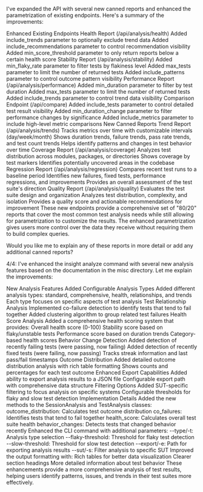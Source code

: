I've expanded the API with several new canned reports and enhanced the parametrization of existing endpoints. Here's a summary of the improvements:

Enhanced Existing Endpoints
Health Report (/api/analysis/health)
Added include_trends parameter to optionally exclude trend data
Added include_recommendations parameter to control recommendation visibility
Added min_score_threshold parameter to only return reports below a certain health score
Stability Report (/api/analysis/stability)
Added min_flaky_rate parameter to filter tests by flakiness level
Added max_tests parameter to limit the number of returned tests
Added include_patterns parameter to control outcome pattern visibility
Performance Report (/api/analysis/performance)
Added min_duration parameter to filter by test duration
Added max_tests parameter to limit the number of returned tests
Added include_trends parameter to control trend data visibility
Comparison Endpoint (/api/compare)
Added include_tests parameter to control detailed test result visibility
Added min_duration_change parameter to filter performance changes by significance
Added include_metrics parameter to include high-level metric comparisons
New Canned Reports
Trend Report (/api/analysis/trends)
Tracks metrics over time with customizable intervals (day/week/month)
Shows duration trends, failure trends, pass rate trends, and test count trends
Helps identify patterns and changes in test behavior over time
Coverage Report (/api/analysis/coverage)
Analyzes test distribution across modules, packages, or directories
Shows coverage by test markers
Identifies potentially uncovered areas in the codebase
Regression Report (/api/analysis/regression)
Compares recent test runs to a baseline period
Identifies new failures, fixed tests, performance regressions, and improvements
Provides an overall assessment of the test suite's direction
Quality Report (/api/analysis/quality)
Evaluates the test suite design and organization
Analyzes test distribution, complexity, and isolation
Provides a quality score and actionable recommendations for improvement
These new endpoints provide a comprehensive set of "80/20" reports that cover the most common test analysis needs while still allowing for parametrization to customize the results. The enhanced parametrization gives users more control over the data they receive without requiring them to build complex queries.

Would you like me to explain any of these reports in more detail or add any additional canned reports?



4/4:
I've enhanced the insight analyze command with several new analysis features based on the documentation in the misc directory. Let me explain the improvements:

New Analysis Features Added
Configurable Analysis Types
Added different analysis types: standard, comprehensive, health, relationships, and trends
Each type focuses on specific aspects of test analysis
Test Relationship Analysis
Implemented co-failure detection to identify tests that tend to fail together
Added clustering algorithm to group related test failures
Health Score Analysis
Added a comprehensive health scoring system that provides:
Overall health score (0-100)
Stability score based on flaky/unstable tests
Performance score based on duration trends
Category-based health scores
Behavior Change Detection
Added detection of recently failing tests (were passing, now failing)
Added detection of recently fixed tests (were failing, now passing)
Tracks streak information and last pass/fail timestamps
Outcome Distribution
Added detailed outcome distribution analysis with rich table formatting
Shows counts and percentages for each test outcome
Enhanced Export Capabilities
Added ability to export analysis results to a JSON file
Configurable export path with comprehensive data structure
Filtering Options
Added SUT-specific filtering to focus analysis on specific systems
Configurable thresholds for flaky and slow test detection
Implementation Details
Added the new methods to the SessionAnalysis and TestAnalysis classes:
outcome_distribution: Calculates test outcome distribution
co_failures: Identifies tests that tend to fail together
health_score: Calculates overall test suite health
behavior_changes: Detects tests that changed behavior recently
Enhanced the CLI command with additional parameters:
--type/-t: Analysis type selection
--flaky-threshold: Threshold for flaky test detection
--slow-threshold: Threshold for slow test detection
--export/-e: Path for exporting analysis results
--sut/-s: Filter analysis to specific SUT
Improved the output formatting with:
Rich tables for better data visualization
Clearer section headings
More detailed information about test behavior
These enhancements provide a more comprehensive analysis of test results, helping users identify patterns, issues, and trends in their test suites more effectively.
